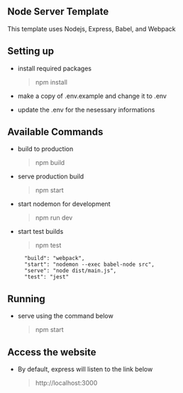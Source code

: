 ## Node Server Template

This template uses Nodejs, Express, Babel, and Webpack

## Setting up

- install required packages

  > npm install

- make a copy of .env.example and change it to .env
- update the .env for the nesessary informations

## Available Commands

- build to production

  > npm build

- serve production build

  > npm start

- start nodemon for development

  > npm run dev

- start test builds

  > npm test

        "build": "webpack",
        "start": "nodemon --exec babel-node src",
        "serve": "node dist/main.js",
        "test": "jest"

## Running

- serve using the command below
  > npm start

## Access the website

- By default, express will listen to the link below
  > http://localhost:3000
